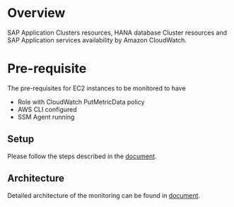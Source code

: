 # Overview

SAP Application Clusters resources, HANA database Cluster resources and SAP Application services availability by Amazon CloudWatch.


# Pre-requisite

The pre-requisites for EC2 instances  to be monitored to have

 - Role with CloudWatch PutMetricData policy
 - AWS CLI configured
 - SSM Agent running

## Setup

Please follow the steps described in the [document](https://collaborate-corp.amazon.com/nuxeo/nxdoc/default/d4e7dbe5-658c-48ff-b05b-421655935118/view_documents?tabIds=:&conversationId=0NXMAIN1).

## Architecture
Detailed architecture of the monitoring can be found in [document](https://collaborate-corp.amazon.com/nuxeo/nxdoc/default/d4e7dbe5-658c-48ff-b05b-421655935118/view_documents?tabIds=:&conversationId=0NXMAIN1).
